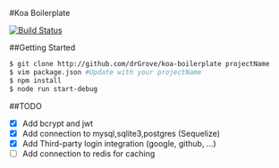#Koa Boilerplate

[![Build Status](https://travis-ci.org/drGrove/koa-boilerplate.svg?branch=master)](https://travis-ci.org/drGrove/koa-boilerplate)

##Getting Started
```bash
$ git clone http://github.com/drGrove/koa-boilerplate projectName
$ vim package.json #Update with your projectName
$ npm install
$ node run start-debug
```

##TODO
- [X] Add bcrypt and jwt
- [X] Add connection to mysql,sqlite3,postgres (Sequelize)
- [X] Add Third-party login integration (google, github, ...)
- [ ] Add connection to redis for caching
